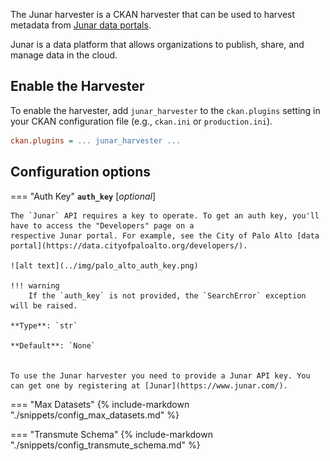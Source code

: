 The Junar harvester is a CKAN harvester that can be used to harvest metadata from [Junar data portals](https://www.junar.com/).

Junar is a data platform that allows organizations to publish, share, and manage data in the cloud.

## Enable the Harvester

To enable the harvester, add `junar_harvester` to the `ckan.plugins` setting in your CKAN configuration file (e.g., `ckan.ini` or `production.ini`).

```ini
ckan.plugins = ... junar_harvester ...
```

## Configuration options

=== "Auth Key"
    **`auth_key`** [_optional_]

    The `Junar` API requires a key to operate. To get an auth key, you'll have to access the "Developers" page on a 
    respective Junar portal. For example, see the City of Palo Alto [data portal](https://data.cityofpaloalto.org/developers/).

    ![alt text](../img/palo_alto_auth_key.png)

    !!! warning
        If the `auth_key` is not provided, the `SearchError` exception will be raised.
        
    **Type**: `str`

    **Default**: `None`


    To use the Junar harvester you need to provide a Junar API key. You can get one by registering at [Junar](https://www.junar.com/).


=== "Max Datasets"
    {% include-markdown "./snippets/config_max_datasets.md" %}

=== "Transmute Schema"
    {% include-markdown "./snippets/config_transmute_schema.md" %}
